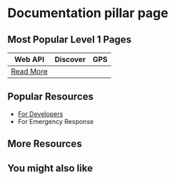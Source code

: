 # Documentation pillar page

## Most Popular Level 1 Pages

| Web API | Discover | GPS |
|----------|----------|----------|
| [Read More](level-1/web-api.md) |          |          |

## Popular Resources

- [For Developers](level-1/custom-development.md)
- For Emergency Response

## More Resources

## You might also like
